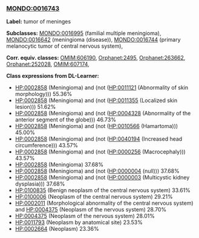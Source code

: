 
### [MONDO:0016743](http://purl.obolibrary.org/obo/MONDO_0016743)
**Label:** tumor of meninges

**Subclasses:** [MONDO:0016995](http://purl.obolibrary.org/obo/MONDO_0016995) (familial multiple meningioma), [MONDO:0016642](http://purl.obolibrary.org/obo/MONDO_0016642) (meningioma (disease)), [MONDO:0016744](http://purl.obolibrary.org/obo/MONDO_0016744) (primary melanocytic tumor of central nervous system), 

**Corr. equiv. classes:** [OMIM:606190](http://purl.obolibrary.org/obo/OMIM_606190), [Orphanet:2495](http://www.orpha.net/ORDO/Orphanet_2495), [Orphanet:263662](http://www.orpha.net/ORDO/Orphanet_263662), [Orphanet:252028](http://www.orpha.net/ORDO/Orphanet_252028), [OMIM:607174](http://purl.obolibrary.org/obo/OMIM_607174), 

**Class expressions from DL-Learner:**

- [HP:0002858](http://purl.obolibrary.org/obo/HP_0002858) (Meningioma) and (not ([HP:0011121](http://purl.obolibrary.org/obo/HP_0011121) (Abnormality of skin morphology))) 55.36%
- [HP:0002858](http://purl.obolibrary.org/obo/HP_0002858) (Meningioma) and (not ([HP:0011355](http://purl.obolibrary.org/obo/HP_0011355) (Localized skin lesion))) 51.62%
- [HP:0002858](http://purl.obolibrary.org/obo/HP_0002858) (Meningioma) and (not ([HP:0004328](http://purl.obolibrary.org/obo/HP_0004328) (Abnormality of the anterior segment of the globe))) 46.73%
- [HP:0002858](http://purl.obolibrary.org/obo/HP_0002858) (Meningioma) and (not ([HP:0010566](http://purl.obolibrary.org/obo/HP_0010566) (Hamartoma))) 45.00%
- [HP:0002858](http://purl.obolibrary.org/obo/HP_0002858) (Meningioma) and (not ([HP:0040194](http://purl.obolibrary.org/obo/HP_0040194) (Increased head circumference))) 43.57%
- [HP:0002858](http://purl.obolibrary.org/obo/HP_0002858) (Meningioma) and (not ([HP:0000256](http://purl.obolibrary.org/obo/HP_0000256) (Macrocephaly))) 43.57%
- [HP:0002858](http://purl.obolibrary.org/obo/HP_0002858) (Meningioma) 37.68%
- [HP:0002858](http://purl.obolibrary.org/obo/HP_0002858) (Meningioma) and (not ([HP:0000004](http://purl.obolibrary.org/obo/HP_0000004) (null))) 37.68%
- [HP:0002858](http://purl.obolibrary.org/obo/HP_0002858) (Meningioma) and (not ([HP:0000003](http://purl.obolibrary.org/obo/HP_0000003) (Multicystic kidney dysplasia))) 37.68%
- [HP:0100835](http://purl.obolibrary.org/obo/HP_0100835) (Benign neoplasm of the central nervous system) 33.61%
- [HP:0100006](http://purl.obolibrary.org/obo/HP_0100006) (Neoplasm of the central nervous system) 29.21%
- [HP:0002011](http://purl.obolibrary.org/obo/HP_0002011) (Morphological abnormality of the central nervous system) and [HP:0004375](http://purl.obolibrary.org/obo/HP_0004375) (Neoplasm of the nervous system) 28.70%
- [HP:0004375](http://purl.obolibrary.org/obo/HP_0004375) (Neoplasm of the nervous system) 28.01%
- [HP:0011793](http://purl.obolibrary.org/obo/HP_0011793) (Neoplasm by anatomical site) 23.53%
- [HP:0002664](http://purl.obolibrary.org/obo/HP_0002664) (Neoplasm) 23.36%


